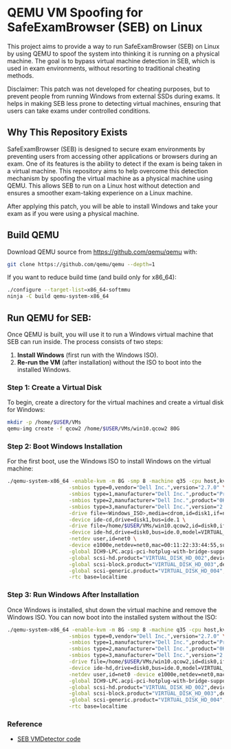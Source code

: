 # QEMU VM Spoofing for SafeExamBrowser (SEB) on Linux

This project aims to provide a way to run SafeExamBrowser (SEB) on Linux by using QEMU to spoof the system into thinking it is running on a physical machine. The goal is to bypass virtual machine detection in SEB, which is used in exam environments, without resorting to traditional cheating methods.

Disclaimer: This patch was not developed for cheating purposes, but to prevent people from running Windows from external SSDs during exams. It helps in making SEB less prone to detecting virtual machines, ensuring that users can take exams under controlled conditions.

## Why This Repository Exists

SafeExamBrowser (SEB) is designed to secure exam environments by preventing users from accessing other applications or browsers during an exam. One of its features is the ability to detect if the exam is being taken in a virtual machine. This repository aims to help overcome this detection mechanism by spoofing the virtual machine as a physical machine using QEMU. This allows SEB to run on a Linux host without detection and ensures a smoother exam-taking experience on a Linux machine.

After applying this patch, you will be able to install Windows and take your exam as if you were using a physical machine.

## Build QEMU

Download QEMU source from https://github.com/qemu/qemu with:

```sh
git clone https://github.com/qemu/qemu --depth=1
```

If you want to reduce build time (and build only for x86_64):

```sh
./configure --target-list=x86_64-softmmu
ninja -C build qemu-system-x86_64
```

## Run QEMU for SEB:

Once QEMU is built, you will use it to run a Windows virtual machine that SEB can run inside. The process consists of two steps:
1) **Install Windows** (first run with the Windows ISO).
2) **Re-run the VM** (after installation) without the ISO to boot into the installed Windows.

### Step 1: Create a Virtual Disk

To begin, create a directory for the virtual machines and create a virtual disk for Windows:

```sh
mkdir -p /home/$USER/VMs
qemu-img create -f qcow2 /home/$USER/VMs/win10.qcow2 80G
```

### Step 2: Boot Windows Installation

For the first boot, use the Windows ISO to install Windows on the virtual machine:

```sh
./qemu-system-x86_64 -enable-kvm -m 8G -smp 8 -machine q35 -cpu host,kvm=off,+aes,+sse4.2,-hypervisor \
                    -smbios type=0,vendor="Dell Inc.",version="2.7.0" \
                    -smbios type=1,manufacturer="Dell Inc.",product="Precision T7910" \
                    -smbios type=2,manufacturer="Dell Inc.",product="0KWVT8" \
                    -smbios type=3,manufacturer="Dell Inc.",version="2.7.0" \
                    -drive file=<Windows_ISO>,media=cdrom,id=disk1,if=none,index=0,format=raw \
                    -device ide-cd,drive=disk1,bus=ide.1 \
                    -drive file=/home/$USER/VMs/win10.qcow2,id=disk0,if=none,index=0,format=qcow2,index=1 \
                    -device ide-hd,drive=disk0,bus=ide.0,model=VIRTUAL_DISK,serial="VIRTUAL_DISK_001" \
                    -netdev user,id=net0 \
                    -device e1000e,netdev=net0,mac=00:11:22:33:44:55,subsys_ven=348,subsys=6173 \
                    -global ICH9-LPC.acpi-pci-hotplug-with-bridge-support=off \
                    -global scsi-hd.product="VIRTUAL_DISK_HD_002",device_id="VIRTUAL_DISK_HD_007" \
                    -global scsi-block.product="VIRTUAL_DISK_HD_003",device_id="VIRTUAL_DISK_HD_006" \
                    -global scsi-generic.product="VIRTUAL_DISK_HD_004",device_id="VIRTUAL_DISK_HD_005" \
                    -rtc base=localtime
```

### Step 3: Run Windows After Installation

Once Windows is installed, shut down the virtual machine and remove the Windows ISO. You can now boot into the installed system without the ISO:

```sh
./qemu-system-x86_64 -enable-kvm -m 8G -smp 8 -machine q35 -cpu host,kvm=off,+aes,+sse4.2,-hypervisor \
                    -smbios type=0,vendor="Dell Inc.",version="2.7.0" \
                    -smbios type=1,manufacturer="Dell Inc.",product="Precision T7910" \
                    -smbios type=2,manufacturer="Dell Inc.",product="0KWVT8" \
                    -smbios type=3,manufacturer="Dell Inc.",version="2.7.0" \
                    -drive file=/home/$USER/VMs/win10.qcow2,id=disk0,if=none,index=0,format=qcow2,index=1 \
                    -device ide-hd,drive=disk0,bus=ide.0,model=VIRTUAL_DISK,serial="VIRTUAL_DISK_001" \
                    -netdev user,id=net0 -device e1000e,netdev=net0,mac=00:11:22:33:44:55,subsys_ven=348,subsys=6173 \
                    -global ICH9-LPC.acpi-pci-hotplug-with-bridge-support=off \
                    -global scsi-hd.product="VIRTUAL_DISK_HD_002",device_id="VIRTUAL_DISK_HD_007" \
                    -global scsi-block.product="VIRTUAL_DISK_HD_003",device_id="VIRTUAL_DISK_HD_006" \
                    -global scsi-generic.product="VIRTUAL_DISK_HD_004",device_id="VIRTUAL_DISK_HD_005" \
                    -rtc base=localtime
```

### Reference

- [SEB VMDetector code](https://github.com/SafeExamBrowser/seb-win-refactoring/blob/master/SafeExamBrowser.Monitoring/VirtualMachineDetector.cs)
